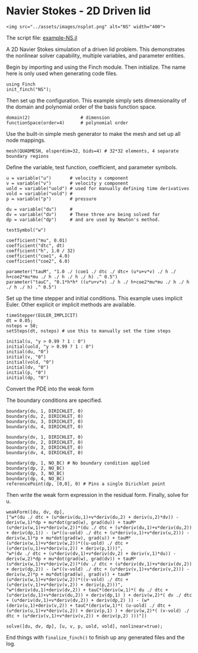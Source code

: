 # Navier Stokes - 2D Driven lid

```@raw html
<img src="../assets/images/nsplot.png" alt="NS" width="400">
```

The script file: [example-NS.jl](https://github.com/paralab/Finch/blob/master/src/examples/example-NS.jl)

A 2D Navier Stokes simulation of a driven lid problem. This demonstrates the nonlinear solver capability, multiple variables, and parameter entities.

Begin by importing and using the Finch module. Then initialize. The name here is only used when generating code files.
```
using Finch
init_finch("NS");
```
Then set up the configuration. This example simply sets dimensionality of the domain and polynomial order of the basis function space.
```
domain(2)                  	# dimension
functionSpace(order=4) 		# polynomial order
```
Use the built-in simple mesh generator to make the mesh and set up all node mappings.
```
mesh(QUADMESH, elsperdim=32, bids=4) # 32*32 elements, 4 separate boundary regions
```
Define the variable, test function, coefficient, and parameter symbols.
```
u = variable("u") 		# velocity x component
v = variable("v") 		# velocity y component
uold = variable("uold") # used for manually defining time derivatives
vold = variable("vold") #
p = variable("p") 		# pressure

du = variable("du") 	#
dv = variable("dv") 	# These three are being solved for
dp = variable("dp") 	# and are used by Newton's method.

testSymbol("w")

coefficient("mu", 0.01)
coefficient("dtc", dt)
coefficient("h", 1.0 / 32)
coefficient("coe1", 4.0)
coefficient("coe2", 6.0)

parameter("tauM", "1.0 ./ (coe1 ./ dtc ./ dtc+ (u*u+v*v) ./ h ./ h+coe2*mu*mu ./ h ./ h ./ h ./ h) .^ 0.5")
parameter("tauC", "0.1*h*h* ((u*u+v*v) ./ h ./ h+coe2*mu*mu ./ h ./ h ./ h ./ h) .^ 0.5")
```
Set up the time stepper and initial conditions. This example uses implicit Euler. Other explicit or implicit methods are available.
```
timeStepper(EULER_IMPLICIT)
dt = 0.05;
nsteps = 50;
setSteps(dt, nsteps) # use this to manually set the time steps

initial(u, "y > 0.99 ? 1 : 0")
initial(uold, "y > 0.99 ? 1 : 0")
initial(du, "0")
initial(v, "0")
initial(vold, "0")
initial(dv, "0")
initial(p, "0")
initial(dp, "0")
```
Convert the PDE
into the weak form

The boundary conditions are specified.
```
boundary(du, 1, DIRICHLET, 0)
boundary(du, 2, DIRICHLET, 0)
boundary(du, 3, DIRICHLET, 0)
boundary(du, 4, DIRICHLET, 0)

boundary(dv, 1, DIRICHLET, 0)
boundary(dv, 2, DIRICHLET, 0)
boundary(dv, 3, DIRICHLET, 0)
boundary(dv, 4, DIRICHLET, 0)

boundary(dp, 1, NO_BC) # No boundary condition applied
boundary(dp, 2, NO_BC)
boundary(dp, 3, NO_BC)
boundary(dp, 4, NO_BC)
referencePoint(dp, [0,0], 0) # Pins a single Dirichlet point
```
Then write the weak form expression in the residual form. Finally, solve for u.
```
weakForm([du, dv, dp], 
["w*(du ./ dtc + (u*deriv(du,1)+v*deriv(du,2) + deriv(u,2)*dv)) - deriv(w,1)*dp + mu*dot(grad(w), grad(du)) + tauM*(u*deriv(w,1)+v*deriv(w,2))*(du ./ dtc + (u*deriv(du,1)+v*deriv(du,2)) + deriv(dp,1)) - (w*((u-uold) ./ dtc + (u*deriv(u,1)+v*deriv(u,2))) - deriv(w,1)*p + mu*dot(grad(w), grad(u)) + tauM*(u*deriv(w,1)+v*deriv(w,2))*((u-uold) ./ dtc + (u*deriv(u,1)+v*deriv(u,2)) + deriv(p,1)))", 
"w*(dv ./ dtc + (u*deriv(dv,1)+v*deriv(dv,2) + deriv(v,1)*du)) - deriv(w,2)*dp + mu*dot(grad(w), grad(dv)) + tauM*(u*deriv(w,1)+v*deriv(w,2))*(dv ./ dtc + (u*deriv(dv,1)+v*deriv(dv,2)) + deriv(dp,2)) - (w*((v-vold) ./ dtc + (u*deriv(v,1)+v*deriv(v,2))) - deriv(w,2)*p + mu*dot(grad(w), grad(v)) + tauM*(u*deriv(w,1)+v*deriv(w,2))*((v-vold) ./ dtc + (u*deriv(v,1)+v*deriv(v,2)) + deriv(p,2)))", 
"w*(deriv(du,1)+deriv(dv,2)) + tauC*(deriv(w,1)*( du ./ dtc + (u*deriv(du,1)+v*deriv(du,2)) + deriv(dp,1) ) + deriv(w,2)*( dv ./ dtc + (u*deriv(dv,1)+v*deriv(dv,2)) + deriv(dp,2) )) - (w*(deriv(u,1)+deriv(v,2)) + tauC*(deriv(w,1)*( (u-uold) ./ dtc + (u*deriv(u,1)+v*deriv(u,2)) + deriv(p,1) ) + deriv(w,2)*( (v-vold) ./ dtc + (u*deriv(v,1)+v*deriv(v,2)) + deriv(p,2) )))"])

solve([du, dv, dp], [u, v, p, uold, vold], nonlinear=true);
```
End things with `finalize_finch()` to finish up any generated files and the log.

